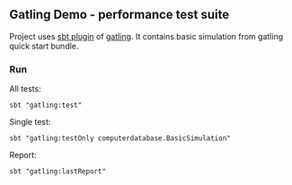 ## Gatling Demo - performance test suite

Project uses [sbt plugin][sbtplugindoc] of [gatling][gatlingdoc].
It contains basic simulation from gatling quick start bundle.

[sbtplugindoc]: https://gatling.io/docs/current/extensions/sbt_plugin/
[gatlingdoc]: https://gatling.io/docs/current/advanced_tutorial/

### Run

All tests:
```
sbt "gatling:test"
```

Single test:
```
sbt "gatling:testOnly computerdatabase.BasicSimulation"
```

Report:
```
sbt "gatling:lastReport"
```
